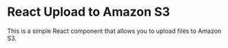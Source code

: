 # React Upload to Amazon S3

This is a simple React component that allows you to upload files to Amazon S3.